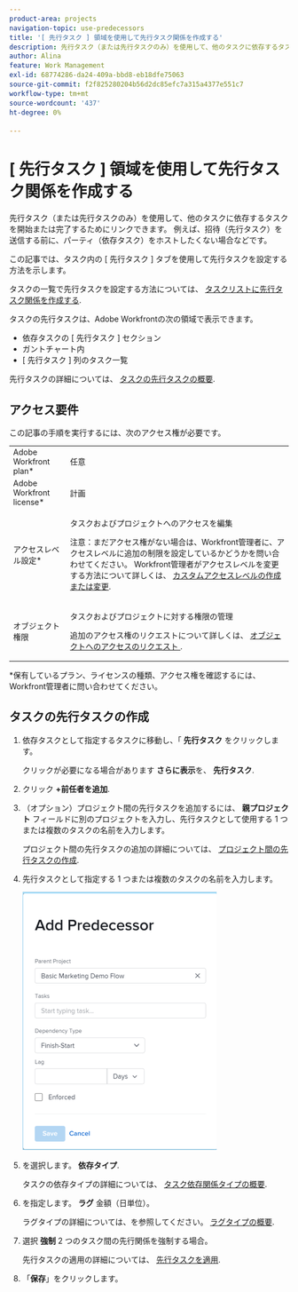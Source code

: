 ```yaml
---
product-area: projects
navigation-topic: use-predecessors
title: '[ 先行タスク ] 領域を使用して先行タスク関係を作成する'
description: 先行タスク（または先行タスクのみ）を使用して、他のタスクに依存するタスクを開始または完了するためにリンクできます。 例えば、招待（先行タスク）を送信する前に、パーティ（依存タスク）をホストしたくない場合などです。
author: Alina
feature: Work Management
exl-id: 68774286-da24-409a-bbd8-eb18dfe75063
source-git-commit: f2f825280204b56d2dc85efc7a315a4377e551c7
workflow-type: tm+mt
source-wordcount: '437'
ht-degree: 0%

---
```


# [ 先行タスク ] 領域を使用して先行タスク関係を作成する

先行タスク（または先行タスクのみ）を使用して、他のタスクに依存するタスクを開始または完了するためにリンクできます。 例えば、招待（先行タスク）を送信する前に、パーティ（依存タスク）をホストしたくない場合などです。

この記事では、タスク内の [ 先行タスク ] タブを使用して先行タスクを設定する方法を示します。

タスクの一覧で先行タスクを設定する方法については、 [タスクリストに先行タスク関係を作成する](../../../manage-work/tasks/use-prdcssrs/create-predecessors-on-task-list.md).

タスクの先行タスクは、Adobe Workfrontの次の領域で表示できます。

* 依存タスクの [ 先行タスク ] セクション
* ガントチャート内
* [ 先行タスク ] 列のタスク一覧

先行タスクの詳細については、 [タスクの先行タスクの概要](../../../manage-work/tasks/use-prdcssrs/predecessors-overview.md).

## アクセス要件

この記事の手順を実行するには、次のアクセス権が必要です。

<table style="table-layout:auto"> 
 <col> 
 <col> 
 <tbody> 
  <tr> 
   <td role="rowheader">Adobe Workfront plan*</td> 
   <td> <p>任意</p> </td> 
  </tr> 
  <tr> 
   <td role="rowheader">Adobe Workfront license*</td> 
   <td> <p>計画 </p> </td> 
  </tr> 
  <tr> 
   <td role="rowheader">アクセスレベル設定*</td> 
   <td> <p>タスクおよびプロジェクトへのアクセスを編集</p> <p>注意：まだアクセス権がない場合は、Workfront管理者に、アクセスレベルに追加の制限を設定しているかどうかを問い合わせてください。 Workfront管理者がアクセスレベルを変更する方法について詳しくは、 <a href="../../../administration-and-setup/add-users/configure-and-grant-access/create-modify-access-levels.md" class="MCXref xref">カスタムアクセスレベルの作成または変更</a>.</p> </td> 
  </tr> 
  <tr> 
   <td role="rowheader">オブジェクト権限</td> 
   <td> <p>タスクおよびプロジェクトに対する権限の管理</p> <p>追加のアクセス権のリクエストについて詳しくは、 <a href="../../../workfront-basics/grant-and-request-access-to-objects/request-access.md" class="MCXref xref">オブジェクトへのアクセスのリクエスト </a>.</p> </td> 
  </tr> 
 </tbody> 
</table>

&#42;保有しているプラン、ライセンスの種類、アクセス権を確認するには、Workfront管理者に問い合わせてください。

## タスクの先行タスクの作成

1. 依存タスクとして指定するタスクに移動し、「 **先行タスク** をクリックします。

   クリックが必要になる場合があります **さらに表示**&#x200B;を、 **先行タスク**.

1. クリック **+前任者を追加**.
1. （オプション）プロジェクト間の先行タスクを追加するには、 **親プロジェクト** フィールドに別のプロジェクトを入力し、先行タスクとして使用する 1 つまたは複数のタスクの名前を入力します。

   プロジェクト間の先行タスクの追加の詳細については、 [プロジェクト間の先行タスクの作成](../../../manage-work/tasks/use-prdcssrs/cross-project-predecessors.md).

1. 先行タスクとして指定する 1 つまたは複数のタスクの名前を入力します。

   ![](assets/add-predecessor-box-nwe-350x465.png)

1. を選択します。 **依存タイプ**.

   タスクの依存タイプの詳細については、 [タスク依存関係タイプの概要](../../../manage-work/tasks/use-prdcssrs/task-dependency-types.md).

1. を指定します。 **ラグ** 金額（日単位）。

   ラグタイプの詳細については、を参照してくださ&#x200B;い。 [ラグタイプの概要](../../../manage-work/tasks/use-prdcssrs/lag-types.md).

1. 選択 **強制** 2 つのタスク間の先行関係を強制する場合。

   先行タスクの適用の詳細については、 [先行タスクを適用](../../../manage-work/tasks/use-prdcssrs/enforced-predecessors.md).

1. 「**保存**」をクリックします。
